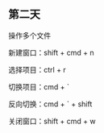 ## 第二天

操作多个文件

新建窗口：shift + cmd + n

选择项目：ctrl + r

切换项目：cmd + `

反向切换：cmd + ` + shift

关闭窗口：shift + cmd + w
